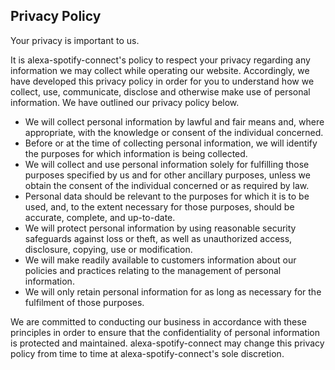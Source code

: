 Privacy Policy
--------------

Your privacy is important to us.

It is alexa-spotify-connect's policy to respect your privacy regarding any information we may collect while operating our website. Accordingly, we have developed this privacy policy in order for you to understand how we collect, use, communicate, disclose and otherwise make use of personal information. We have outlined our privacy policy below.

*   We will collect personal information by lawful and fair means and, where appropriate, with the knowledge or consent of the individual concerned.
*   Before or at the time of collecting personal information, we will identify the purposes for which information is being collected.
*   We will collect and use personal information solely for fulfilling those purposes specified by us and for other ancillary purposes, unless we obtain the consent of the individual concerned or as required by law.
*   Personal data should be relevant to the purposes for which it is to be used, and, to the extent necessary for those purposes, should be accurate, complete, and up-to-date.
*   We will protect personal information by using reasonable security safeguards against loss or theft, as well as unauthorized access, disclosure, copying, use or modification.
*   We will make readily available to customers information about our policies and practices relating to the management of personal information.
*   We will only retain personal information for as long as necessary for the fulfilment of those purposes.

We are committed to conducting our business in accordance with these principles in order to ensure that the confidentiality of personal information is protected and maintained. alexa-spotify-connect may change this privacy policy from time to time at alexa-spotify-connect's sole discretion.
